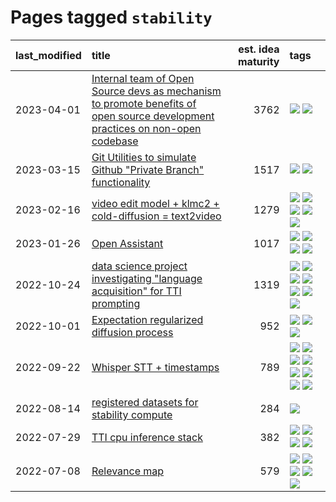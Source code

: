 # Pages tagged `stability`

|last_modified|title|est. idea maturity|tags
|:---|:---|---:|:---|
|2023-04-01|[Internal team of Open Source devs as mechanism to promote benefits of open source development practices on non-open codebase](../store_walker.md)|3762|[![](https://img.shields.io/badge/tag-experimental-6a156e)](../tags/experimental.md) [![](https://img.shields.io/badge/tag-stability-a4124b)](../tags/stability.md)|
|2023-03-15|[Git Utilities to simulate Github "Private Branch" functionality](../git_private_branch_utils.md)|1517|[![](https://img.shields.io/badge/tag-stability-a4124b)](../tags/stability.md) [![](https://img.shields.io/badge/tag-tooling-fda5ff)](../tags/tooling.md)|
|2023-02-16|[video edit model + klmc2 + cold-diffusion = text2video](../video-edit-model-over-init-video.md)|1279|[![](https://img.shields.io/badge/tag-animation-708555)](../tags/animation.md) [![](https://img.shields.io/badge/tag-meta-834fc2)](../tags/meta.md) [![](https://img.shields.io/badge/tag-publicgood-997e5)](../tags/publicgood.md) [![](https://img.shields.io/badge/tag-stability-a4124b)](../tags/stability.md) [![](https://img.shields.io/badge/tag-tooling-fda5ff)](../tags/tooling.md)|
|2023-01-26|[Open Assistant](../open-assistant.md)|1017|[![](https://img.shields.io/badge/tag-accessibility-1743a)](../tags/accessibility.md) [![](https://img.shields.io/badge/tag-publicgood-997e5)](../tags/publicgood.md) [![](https://img.shields.io/badge/tag-stability-a4124b)](../tags/stability.md) [![](https://img.shields.io/badge/tag-wip-fecb83)](../tags/wip.md)|
|2022-10-24|[data science project investigating "language acquisition" for TTI prompting](../tti_language_aqcuisition.md)|1319|[![](https://img.shields.io/badge/tag-alignment-734214)](../tags/alignment.md) [![](https://img.shields.io/badge/tag-dataset-3a20e)](../tags/dataset.md) [![](https://img.shields.io/badge/tag-experimental-6a156e)](../tags/experimental.md) [![](https://img.shields.io/badge/tag-prompting-4aea2)](../tags/prompting.md) [![](https://img.shields.io/badge/tag-publication-e7673c)](../tags/publication.md) [![](https://img.shields.io/badge/tag-publicgood-997e5)](../tags/publicgood.md) [![](https://img.shields.io/badge/tag-stability-a4124b)](../tags/stability.md)|
|2022-10-01|[Expectation regularized diffusion process](../expectation-regularized-diffusion.md)|952|[![](https://img.shields.io/badge/tag-experimental-6a156e)](../tags/experimental.md) [![](https://img.shields.io/badge/tag-stability-a4124b)](../tags/stability.md) [![](https://img.shields.io/badge/tag-wip-fecb83)](../tags/wip.md)|
|2022-09-22|[Whisper STT + timestamps](../whisper-stt-plus-timestamps.md)|789|[![](https://img.shields.io/badge/tag-colab-ff6770)](../tags/colab.md) [![](https://img.shields.io/badge/tag-dataset-3a20e)](../tags/dataset.md) [![](https://img.shields.io/badge/tag-experimental-6a156e)](../tags/experimental.md) [![](https://img.shields.io/badge/tag-meta-834fc2)](../tags/meta.md) [![](https://img.shields.io/badge/tag-prompting-4aea2)](../tags/prompting.md) [![](https://img.shields.io/badge/tag-publicgood-997e5)](../tags/publicgood.md) [![](https://img.shields.io/badge/tag-stability-a4124b)](../tags/stability.md) [![](https://img.shields.io/badge/tag-tooling-fda5ff)](../tags/tooling.md)|
|2022-08-14|[registered datasets for stability compute](../registered-datasets-for-sstability-compute.md)|284|[![](https://img.shields.io/badge/tag-stability-a4124b)](../tags/stability.md)|
|2022-07-29|[TTI cpu inference stack](../TTI-cpu-inference-stack.md)|382|[![](https://img.shields.io/badge/tag-accessibility-1743a)](../tags/accessibility.md) [![](https://img.shields.io/badge/tag-stability-a4124b)](../tags/stability.md) [![](https://img.shields.io/badge/tag-tooling-fda5ff)](../tags/tooling.md) [![](https://img.shields.io/badge/tag-wip-fecb83)](../tags/wip.md)|
|2022-07-08|[Relevance map](../Relevance_map.md)|579|[![](https://img.shields.io/badge/tag-meta-834fc2)](../tags/meta.md) [![](https://img.shields.io/badge/tag-prompting-4aea2)](../tags/prompting.md) [![](https://img.shields.io/badge/tag-publication-e7673c)](../tags/publication.md) [![](https://img.shields.io/badge/tag-stability-a4124b)](../tags/stability.md) [![](https://img.shields.io/badge/tag-tooling-fda5ff)](../tags/tooling.md)|